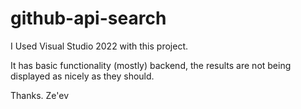 # github-api-search

I Used Visual Studio 2022 with this project.

It has basic functionality (mostly) backend, the results are not being displayed 
as nicely as they should.

Thanks.
Ze'ev
